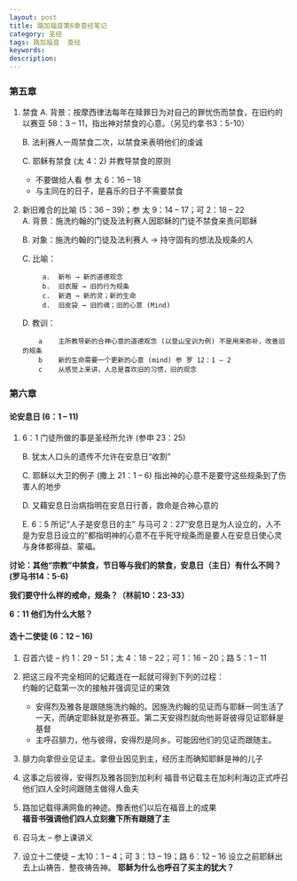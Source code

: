 ```yaml
---
layout: post
title: 路加福音第6章查经笔记
category: 圣经
tags: 路加福音  查经
keywords: 
description:  
---   
```


### 第五章
1.  禁食
      A.    背景：按摩西律法每年在赎罪日为对自己的罪忧伤而禁食，在旧约的以赛亚 58：3 – 11，指出神对禁食的心意。（另见约拿书3：5-10）    

      B.    法利赛人一周禁食二次，以禁食来表明他们的虔诚   
      
      C.    耶稣有禁食  (太 4：2) 并教导禁食的原则    
      
    - 不要做给人看 参 太 6：16 – 18
    - 与主同在的日子，是喜乐的日子不需要禁食   
            
2.  新旧难合的比喻  (5：36 – 39)；参 太 9：14 – 17；可 2：18 – 22  
     A.    背景：施洗约翰的门徒及法利赛人因耶稣的门徒不禁食来责问耶稣   

     B.    对象：施洗约翰的门徒及法利赛人 → 持守固有的想法及规条的人   
  
     C.    比喻：      
     
             a.  新布 → 新的道德观念    
             b.  旧衣服 → 旧的行为规条   
             c.  新酒 → 新的灵；新的生命
             d.  旧皮袋 → 旧的魂；旧的心意 (Mind)      
             
     D.    教训：      
     
            a    主所教导新的合神心意的道德观念 (以登山宝训为例) 不是用来弥补，改善旧的规条    
            b    新的生命需要一个更新的心意 (mind) 参 罗 12：1 – 2   
            c    从感觉上来讲，人总是喜欢旧的习惯，旧的观念

### 第六章
#### 论安息日 (6：1 – 11)   
1. 6：1 门徒所做的事是圣经所允许 (参申 23：25)   
   
   B.   犹太人口头的遗传不允许在安息日“收割”    
   
   C.    耶稣以大卫的例子 (撒上 21：1 – 6) 指出神的心意不是要守这些规条到了伤害人的地步     
   
   D.    又藉安息日治病指明在安息日行善，救命是合神心意的   
   
   E.    6：5 所记“人子是安息日的主” 与马可 2：27“安息日是为人设立的，人不是为安息日设立的”都指明神的心意不在乎死守规条而是要人在安息日使心灵与身体都得益、蒙褔。

**讨论：其他“宗教”中禁食，节日等与我们的禁食，安息日（主日）有什么不同？(罗马书14：5-6)**   

**我们要守什么样的戒命，规条？（林前10：23-33）**   

**6：11 他们为什么大怒？**



#### 选十二使徒 (6：12 – 16)   
1. 召首六徒 – 约 1：29 – 51；太 4：18 – 22；可 1：16 – 20；路 5：1 – 11
2. 把这三段不完全相同的记戴连在一起就可得到下列的过程：   
约翰的记载第一次的接触并强调见证的果效  
    - 安得烈及雅各是跟随施洗约翰的。因施洗约翰的见证而与耶稣一同生活了一天，而确定耶稣就是弥赛亚。第二天安得烈就向他哥哥彼得见证耶稣是基督    
    - 主呼召腓力，他与彼得，安得烈是同乡。可能因他们的见证而跟随主。    
3. 腓力向拿但业见证主。拿但业因见到主，经历主而确知耶稣是神的儿子    
4. 这事之后彼得，安得烈及雅各回到加利利
福音书记载主在加利利海边正式呼召他们四人全时间跟随主做得人鱼夫     

5. 路加记载得满网鱼的神迹。豫表他们以后在福音上的成果     
 <strong>福音书强调他们四人立刻撇下所有跟随了主</strong>     

6.	召马太 – 参上课讲义    

7.	设立十二使徒 – 太10：1 – 4；可 3：13 – 19；路 6：12 – 16
设立之前耶稣出去上山祷告．整夜祷告神。
<strong>耶稣为什么也呼召了买主的犹大？</strong>
